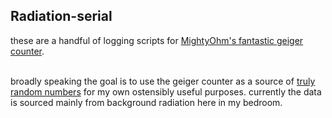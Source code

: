 Radiation-serial
----------------------------

these are a handful of logging scripts for <a href="https://mightyohm.com/blog/products/geiger-counter/">MightyOhm's fantastic geiger counter</a>. <br><br>

broadly speaking the goal is to use the geiger counter as a source of <a href="https://en.wikipedia.org/wiki/Hardware_random_number_generator#Physical_phenomena_with_random_properties">truly random numbers</a> for my own ostensibly useful purposes. currently
the data is sourced mainly from background radiation here in my bedroom.

